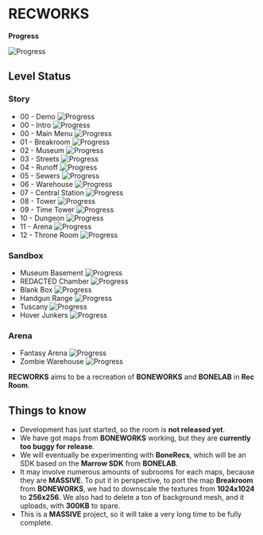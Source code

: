 # RECWORKS


**Progress**

![Progress](https://arparec.dev/percentages/webpage)

## Level Status

### Story 
- 00 - Demo ![Progress](https://us-central1-joysteem.cloudfunctions.net/progress/100)
- 00 - Intro ![Progress](https://us-central1-joysteem.cloudfunctions.net/progress/100)
- 00 - Main Menu ![Progress](https://us-central1-joysteem.cloudfunctions.net/progress/98)
- 01 - Breakroom ![Progress](https://us-central1-joysteem.cloudfunctions.net/progress/60)
- 02 - Museum ![Progress](https://us-central1-joysteem.cloudfunctions.net/progress/40)
- 03 - Streets ![Progress](https://us-central1-joysteem.cloudfunctions.net/progress/0)
- 04 - Runoff ![Progress](https://us-central1-joysteem.cloudfunctions.net/progress/0)
- 05 - Sewers ![Progress](https://us-central1-joysteem.cloudfunctions.net/progress/0)
- 06 - Warehouse ![Progress](https://us-central1-joysteem.cloudfunctions.net/progress/0)
- 07 - Central Station ![Progress](https://us-central1-joysteem.cloudfunctions.net/progress/0)
- 08 - Tower ![Progress](https://us-central1-joysteem.cloudfunctions.net/progress/0)
- 09 - Time Tower ![Progress](https://us-central1-joysteem.cloudfunctions.net/progress/0)
- 10 - Dungeon ![Progress](https://us-central1-joysteem.cloudfunctions.net/progress/0)
- 11 - Arena ![Progress](https://us-central1-joysteem.cloudfunctions.net/progress/0)
- 12 - Throne Room ![Progress](https://us-central1-joysteem.cloudfunctions.net/progress/0)

### Sandbox
- Museum Basement ![Progress](https://us-central1-joysteem.cloudfunctions.net/progress/88)
- REDACTED Chamber ![Progress](https://us-central1-joysteem.cloudfunctions.net/progress/60)
- Blank Box ![Progress](https://us-central1-joysteem.cloudfunctions.net/progress/0)
- Handgun Range ![Progress](https://us-central1-joysteem.cloudfunctions.net/progress/0)
- Tuscany ![Progress](https://us-central1-joysteem.cloudfunctions.net/progress/0)
- Hover Junkers ![Progress](https://us-central1-joysteem.cloudfunctions.net/progress/0)

### Arena
- Fantasy Arena ![Progress](https://us-central1-joysteem.cloudfunctions.net/progress/0)
- Zombie Warehouse ![Progress](https://us-central1-joysteem.cloudfunctions.net/progress/0)

**RECWORKS** aims to be a recreation of **BONEWORKS** and **BONELAB** in **Rec Room**. 

## Things to know
- Development has just started, so the room is **not released yet**.
- We have got maps from **BONEWORKS** working, but they are **currently too buggy for release**.
- We will eventually be experimenting with **BoneRecs**, which will be an SDK based on the **Marrow SDK** from **BONELAB**.
- It may involve numerous amounts of subrooms for each maps, because they are **MASSIVE**. To put it in perspective, to port the map **Breakroom** from **BONEWORKS**, we had to downscale the textures from **1024x1024** to **256x256**. We also had to delete a ton of background mesh, and it uploads, with **300KB** to spare.
- This is a **MASSIVE** project, so it will take a very long time to be fully complete.
